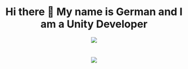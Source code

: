 <h1 align="center"> Hi there 👋 My name is German and I am a Unity Developer </h1>

<p align="center">
  <a href="https://lonelyalone.itch.io"><img src="https://img.shields.io/badge/itch.io-EB4034"/></a>
</p>

<h1 align="center">
  <a>
    <img src="https://github-readme-activity-graph.vercel.app/graph?username=ArtushevskiiGerman&bg_color=181818&color=58A6FF&line=C3D1D9&point=1F6FEB&hide_border=true&custom_title=GitHub%20Commits%20Graph"/>
  </a>
</h1>
